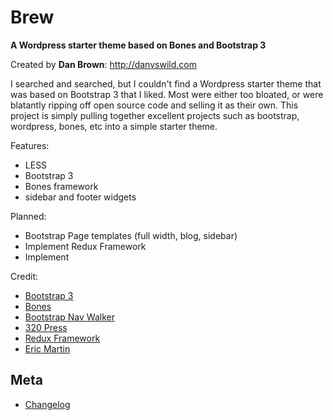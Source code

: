 # Brew
__A Wordpress starter theme based on Bones and Bootstrap 3__

Created by **Dan Brown**: http://danvswild.com


I searched and searched, but I couldn't find a Wordpress starter theme that was based on Bootstrap 3 that I liked.  Most were either too bloated, or were blatantly ripping off open source code and selling it as their own.  This project is simply pulling together excellent projects such as bootstrap, wordpress, bones, etc into a simple starter theme.  

Features:
* LESS
* Bootstrap 3
* Bones framework
* sidebar and footer widgets

Planned:
* Bootstrap Page templates (full width, blog, sidebar)
* Implement Redux Framework
* Implement 

Credit:
* [Bootstrap 3](https://github.com/twbs/bootstrap)
* [Bones](https://github.com/eddiemachado/bones)
* [Bootstrap Nav Walker](https://github.com/twittem/wp-bootstrap-navwalker)
* [320 Press](https://github.com/320press/wordpress-bootstrap/)
* [Redux Framework](https://github.com/ReduxFramework/ReduxFramework)
* [Eric Martin](http://www.ericmmartin.com/pagination-function-for-wordpress/)


## Meta
* [Changelog](../../blob/master/CHANGELOG.md)
